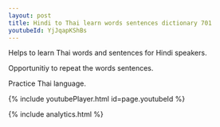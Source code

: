 ```yaml
---
layout: post
title: Hindi to Thai learn words sentences dictionary 701 
youtubeId: YjJqapKShBs
---
```

 
 
Helps to learn Thai words and sentences for Hindi speakers.

Opportunitiy to repeat the words sentences. 

Practice Thai language. 
 
{% include youtubePlayer.html id=page.youtubeId %}
 
 
{% include analytics.html %}